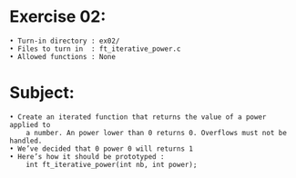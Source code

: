 # Exercise 02:
	• Turn-in directory : ex02/
	• Files to turn in  : ft_iterative_power.c
	• Allowed functions : None
# Subject:
	• Create an iterated function that returns the value of a power applied to
		a number. An power lower than 0 returns 0. Overflows must not be handled.
	• We’ve decided that 0 power 0 will returns 1
	• Here’s how it should be prototyped :
		int ft_iterative_power(int nb, int power);
